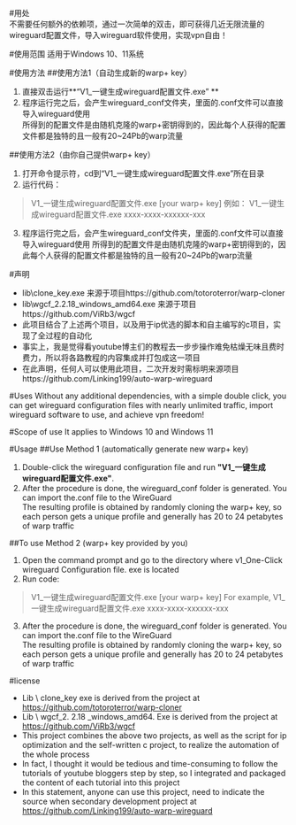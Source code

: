 #用处  
不需要任何额外的依赖项，通过一次简单的双击，即可获得几近无限流量的wireguard配置文件，导入wireguard软件使用，实现vpn自由！

#使用范围
适用于Windows 10、11系统

#使用方法
##使用方法1（自动生成新的warp+ key）
1. 直接双击运行**“V1_一键生成wireguard配置文件.exe”  **
2. 程序运行完之后，会产生wireguard_conf文件夹，里面的.conf文件可以直接导入wireguard使用  
所得到的配置文件是由随机克隆的warp+密钥得到的，因此每个人获得的配置文件都是独特的且一般有20~24Pb的warp流量  

##使用方法2（由你自己提供warp+ key）
1. 打开命令提示符，cd到“V1_一键生成wireguard配置文件.exe”所在目录  
2. 运行代码：
> V1_一键生成wireguard配置文件.exe [your warp+ key]
例如：
> V1_一键生成wireguard配置文件.exe xxxx-xxxx-xxxxxx-xxx

3. 程序运行完之后，会产生wireguard_conf文件夹，里面的.conf文件可以直接导入wireguard使用
所得到的配置文件是由随机克隆的warp+密钥得到的，因此每个人获得的配置文件都是独特的且一般有20~24Pb的warp流量

#声明
- lib\clone_key.exe 来源于项目https://github.com/totoroterror/warp-cloner  
- lib\wgcf_2.2.18_windows_amd64.exe 来源于项目https://github.com/ViRb3/wgcf  
- 此项目结合了上述两个项目，以及用于ip优选的脚本和自主编写的c项目，实现了全过程的自动化  
- 事实上，我是觉得看youtube博主们的教程去一步步操作难免枯燥无味且费时费力，所以将各路教程的内容集成并打包成这一项目  
- 在此声明，任何人可以使用此项目，二次开发时需标明来源项目https://github.com/Linking199/auto-warp-wireguard



#Uses
Without any additional dependencies, with a simple double click, you can get wireguard configuration files with nearly unlimited traffic, import wireguard software to use, and achieve vpn freedom!  

#Scope of use
It applies to Windows 10 and Windows 11  

#Usage
##Use Method 1 (automatically generate new warp+ key) 
1. Double-click the wireguard configuration file and run **"V1_一键生成wireguard配置文件.exe"**.
2. After the procedure is done, the wireguard_conf folder is generated. You can import the.conf file to the WireGuard  
The resulting profile is obtained by randomly cloning the warp+ key, so each person gets a unique profile and generally has 20 to 24 petabytes of warp traffic  

##To use Method 2 (warp+ key provided by you) 
1. Open the command prompt and go to the directory where v1_One-Click wireguard Configuration file. exe is located  
2. Run code: 
> V1_一键生成wireguard配置文件.exe [your warp+ key]
> For example, 
> V1_一键生成wireguard配置文件.exe  xxxx-xxxx-xxxxxx-xxx  

3. After the procedure is done, the wireguard_conf folder is generated. You can import the.conf file to the WireGuard  
The resulting profile is obtained by randomly cloning the warp+ key, so each person gets a unique profile and generally has 20 to 24 petabytes of warp traffic  

#license
- Lib \ clone_key exe is derived from the project at https://github.com/totoroterror/warp-cloner  
- Lib \ wgcf_2. 2.18 _windows_amd64. Exe is derived from the project at https://github.com/ViRb3/wgcf  
- This project combines the above two projects, as well as the script for ip optimization and the self-written c project, to realize the automation of the whole process  
- In fact, I thought it would be tedious and time-consuming to follow the tutorials of youtube bloggers step by step, so I integrated and packaged the content of each tutorial into this project  
- In this statement, anyone can use this project, need to indicate the source when secondary development project at https://github.com/Linking199/auto-warp-wireguard
